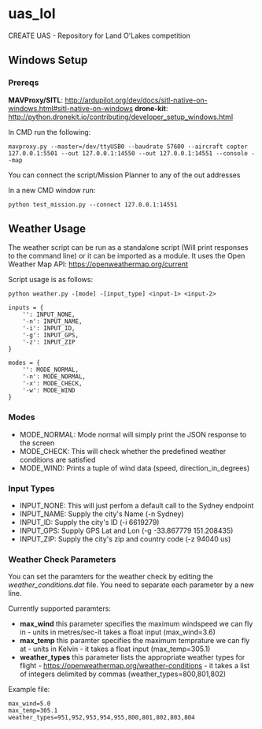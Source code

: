 # uas_lol
CREATE UAS - Repository for Land O'Lakes competition

## Windows Setup

### Prereqs

**MAVProxy/SITL**: http://ardupilot.org/dev/docs/sitl-native-on-windows.html#sitl-native-on-windows 
**drone-kit**: http://python.dronekit.io/contributing/developer_setup_windows.html

In CMD run the following:

```
mavproxy.py --master=/dev/ttyUSB0 --baudrate 57600 --aircraft copter 127.0.0.1:5501 --out 127.0.0.1:14550 --out 127.0.0.1:14551 --console --map
```

You can connect the script/Mission Planner to any of the out addresses

In a new CMD window run:
```
python test_mission.py --connect 127.0.0.1:14551
```

## Weather Usage

The weather script can be run as a standalone script (Will print responses to the command line) or it can be imported as a module. It uses the Open Weather Map API: https://openweathermap.org/current

Script usage is as follows:

`python weather.py -[mode] -[input_type] <input-1> <input-2>`

```
inputs = {
    '': INPUT_NONE,
    '-n': INPUT_NAME,
    '-i': INPUT_ID,
    '-g': INPUT_GPS,
    '-z': INPUT_ZIP
}
```

```
modes = {
    '': MODE_NORMAL,
    '-n': MODE_NORMAL,
    '-x': MODE_CHECK,
    '-w': MODE_WIND
}
```

### Modes

- MODE_NORMAL: Mode normal will simply print the JSON response to the screen
- MODE_CHECK: This will check whether the predefined weather conditions are satisfied
- MODE_WIND: Prints a tuple of wind data (speed, direction_in_degrees)

### Input Types

- INPUT_NONE: This will just perfom a default call to the Sydney endpoint
- INPUT_NAME: Supply the city's Name (-n Sydney)
- INPUT_ID: Supply the city's ID (-i 6619279)
- INPUT_GPS: Supply GPS Lat and Lon (-g -33.867779 151.208435)
- INPUT_ZIP: Supply the city's zip and country code (-z 94040 us)

### Weather Check Parameters
You can set the paramters for the weather check by editing the *weather_conditions.dat* file. You need to separate each parameter by a new line.

Currently supported paramters:
- **max_wind** this parameter specifies the maximum windspeed we can fly in - units in metres/sec-it takes a float input (max_wind=3.6)
- **max_temp** this paramter specifies the maximum temprature we can fly at - units in Kelvin - it takes a float input (max_temp=305.1)
- **weather_types** this parameter lists the appropriate weather types for flight - https://openweathermap.org/weather-conditions - it takes a list of integers delimited by commas (weather_types=800,801,802)

Example file:

```
max_wind=5.0
max_temp=305.1
weather_types=951,952,953,954,955,800,801,802,803,804
```
